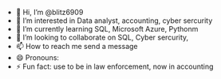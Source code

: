 - 👋 Hi, I’m @blitz6909
- 👀 I’m interested in Data analyst, accounting, cyber sercurity 
- 🌱 I’m currently learning SQL, Microsoft Azure, Pythonm 
- 💞️ I’m looking to collaborate on SQL, Cyber sercurity, 
- 📫 How to reach me send a message 
- 😄 Pronouns: 
- ⚡ Fun fact: use to be in law enforcement, now in accounting

<!---
blitz6909/blitz6909 is a ✨ special ✨ repository because its `README.md` (this file) appears on your GitHub profile.
You can click the Preview link to take a look at your changes.
--->
